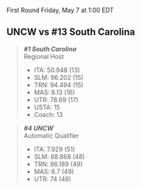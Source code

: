 First Round
Friday, May 7 at 1:00 EDT
## UNCW vs #13 South Carolina

> ***#1 South Carolina***  
> Regional Host  
> - ITA: 50.948 (13)  
> - SLM: 96.202 (15)  
> - TRN: 94.494 (15)  
> - MAS: 8.13 (16)  
> - UTR: 78.69 (17)  
> - USTA: 15  
> - Coach: 13  

> ***#4 UNCW***  
> Automatic Qualifier  
> - ITA: 7.929 (51)  
> - SLM: 88.868 (48)  
> - TRN: 86.189 (49)  
> - MAS: 6.7 (49)  
> - UTR: 74 (48)  
